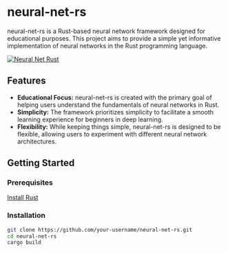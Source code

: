 # neural-net-rs

neural-net-rs is a Rust-based neural network framework designed for educational purposes. This project aims to provide a simple yet informative implementation of neural networks in the Rust programming language.


[![Neural Net Rust](https://img.youtube.com/vi/DKbz9pNXVdE/0.jpg)](https://www.youtube.com/watch?v=DKbz9pNXVdE)
## Features

- **Educational Focus:** neural-net-rs is created with the primary goal of helping users understand the fundamentals of neural networks in Rust.
- **Simplicity:** The framework prioritizes simplicity to facilitate a smooth learning experience for beginners in deep learning.
- **Flexibility:** While keeping things simple, neural-net-rs is designed to be flexible, allowing users to experiment with different neural network architectures.

## Getting Started

### Prerequisites
[Install Rust](https://www.rust-lang.org/learn/get-started)

### Installation

```bash
git clone https://github.com/your-username/neural-net-rs.git
cd neural-net-rs
cargo build
